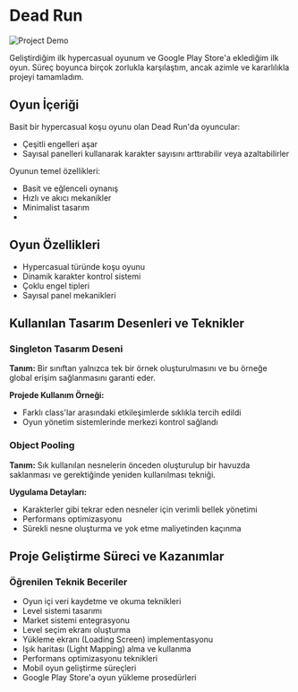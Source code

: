 # **Dead Run**

![Project Demo](Gif/DeadRun.gif)

Geliştirdiğim ilk hypercasual oyunum ve Google Play Store'a eklediğim ilk oyun. Süreç boyunca birçok zorlukla karşılaştım, ancak azimle ve kararlılıkla projeyi tamamladım.

## **Oyun İçeriği**

Basit bir hypercasual koşu oyunu olan Dead Run'da oyuncular:
- Çeşitli engelleri aşar
- Sayısal panelleri kullanarak karakter sayısını arttırabilir veya azaltabilirler

Oyunun temel özellikleri:
- Basit ve eğlenceli oynanış
- Hızlı ve akıcı mekanikler
- Minimalist tasarım
- 
## **Oyun Özellikleri**
- Hypercasual türünde koşu oyunu
- Dinamik karakter kontrol sistemi
- Çoklu engel tipleri
- Sayısal panel mekanikleri

## **Kullanılan Tasarım Desenleri ve Teknikler**

### Singleton Tasarım Deseni
**Tanım:** Bir sınıftan yalnızca tek bir örnek oluşturulmasını ve bu örneğe global erişim sağlanmasını garanti eder.

**Projede Kullanım Örneği:**
- Farklı class'lar arasındaki etkileşimlerde sıklıkla tercih edildi
- Oyun yönetim sistemlerinde merkezi kontrol sağlandı

### Object Pooling
**Tanım:** Sık kullanılan nesnelerin önceden oluşturulup bir havuzda saklanması ve gerektiğinde yeniden kullanılması tekniği.

**Uygulama Detayları:**
- Karakterler gibi tekrar eden nesneler için verimli bellek yönetimi
- Performans optimizasyonu
- Sürekli nesne oluşturma ve yok etme maliyetinden kaçınma

## **Proje Geliştirme Süreci ve Kazanımlar**

### Öğrenilen Teknik Beceriler
- Oyun içi veri kaydetme ve okuma teknikleri
- Level sistemi tasarımı
- Market sistemi entegrasyonu
- Level seçim ekranı oluşturma
- Yükleme ekranı (Loading Screen) implementasyonu
- Işık haritası (Light Mapping) alma ve kullanma
- Performans optimizasyonu teknikleri
- Mobil oyun geliştirme süreçleri
- Google Play Store'a oyun yükleme prosedürleri
